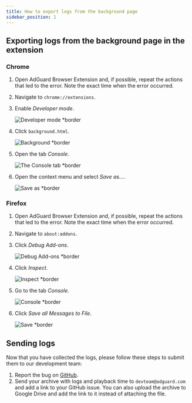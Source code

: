 ```yaml
---
title: How to export logs from the background page
sidebar_position: 1
---
```


## Exporting logs from the background page in the extension

### Chrome

1. Open AdGuard Browser Extension and, if possible, repeat the actions that led to the error. Note the exact time when the error occurred.
1. Navigate to `chrome://extensions`.
1. Enable *Developer mode*.

    ![Developer mode *border](https://cdn.adguardvpn.com/content/kb/ad_blocker/browser_extension/developer_mode1.png)

1. Click `background.html`.

    ![Background *border](https://cdn.adguardvpn.com/content/kb/ad_blocker/browser_extension/background1.png)

1. Open the tab *Console*.

    ![The Console tab *border](https://cdn.adguardvpn.com/content/kb/vpn/browser_extension/console.png)

1. Open the context menu and select *Save as…*.

    ![Save as *border](https://cdn.adguardvpn.com/content/kb/vpn/browser_extension/save.png)

### Firefox

1. Open AdGuard Browser Extension and, if possible, repeat the actions that led to the error. Note the exact time when the error occurred.
1. Navigate to `about:addons`.
1. Click *Debug Add-ons*.

    ![Debug Add-ons *border](https://cdn.adguardvpn.com/content/kb/vpn/browser_extension/add-ons.png)

1. Click *Inspect*.

    ![Inspect *border](https://cdn.adguardvpn.com/content/kb/vpn/browser_extension/inspect.png)

1. Go to the tab *Console*.

    ![Console *border](https://cdn.adguardvpn.com/content/kb/vpn/browser_extension/ff_console.png)

1. Click *Save all Messages to File*.

    ![Save *border](https://cdn.adguardvpn.com/content/kb/vpn/browser_extension/save-to-file.png)

## Sending logs

Now that you have collected the logs, please follow these steps to submit them to our development team:

1. Report the bug on [GitHub](https://github.com/AdguardTeam/AdguardBrowserExtension/issues/new/choose).
1. Send your archive with logs and playback time to `devteam@adguard.com` and add a link to your GitHub issue. You can also upload the archive to Google Drive and add the link to it instead of attaching the file.

